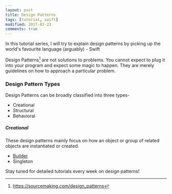 ```yaml
---
layout: post
title: Design Patterns
tags: [tutorial, swift]
modified: 2017-03-23
comments: true
---
```

In this tutorial series, I will try to explain design patterns by picking up the world's favourite language (arguably) - Swift
<!--more-->

Design Patterns[^1] are not solutions to problems. You cannot expect to plug it into your program and expect some magic to happen. They are merely guidelines on how to approach a particular problem.

[^1]: <https://sourcemaking.com/design_patterns>

### Design Pattern Types

Design Patterns can be broadly classified into three types-

* Creational
* Structural
* Behavioral 

##### Creational
These design patterns mainly focus on how an object or group of related objects are instantiated or created. 

* [Builder](https://dhiraj-das.github.io/articles/2017-03/builder-design-pattern)
* Singleton

Stay tuned for detailed tutorials every week on design patterns!

